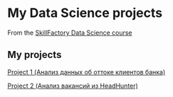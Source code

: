 # My Data Science projects
From the [SkillFactory Data Science course](https://skillfactory.ru/data-scientist-pro)

## My projects

[Project 1 (Анализ данных об оттоке клиентов банка)](https://github.com/SerjClmb/DS-Git-Hub-Repository/tree/main/project_1)

[Project 2 (Анализ вакансий из HeadHunter)](https://github.com/SerjClmb/DS-Git-Hub-Repository/tree/main/Project%202)

[]()

[]()